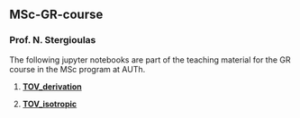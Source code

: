 ## MSc-GR-course
### Prof. N. Stergioulas

The following jupyter notebooks are part of the teaching material for the GR course in the MSc program at AUTh.

1. [**TOV_derivation**](https://github.com/niksterg/openmp-course/blob/master/hello-world-parallel.c) 

1. [**TOV_isotropic**](https://github.com/niksterg/openmp-course/blob/master/hello-world-parallel.c) 

